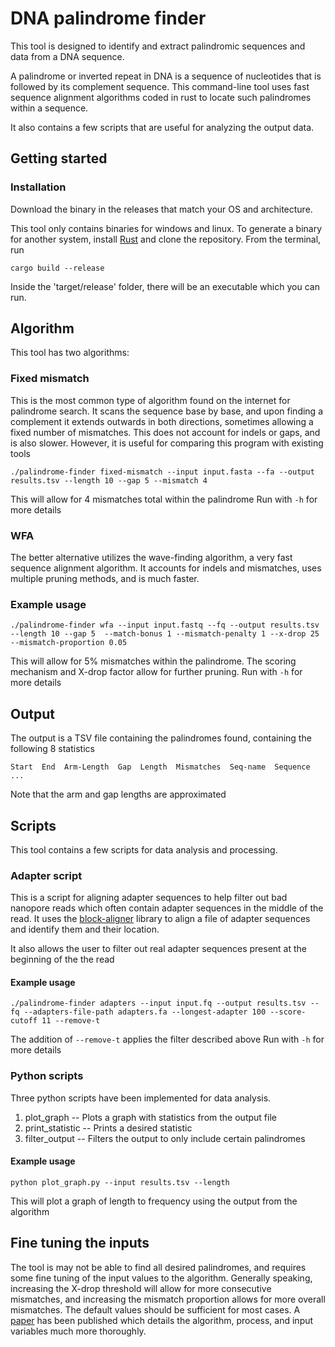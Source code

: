 # DNA palindrome finder
This tool is designed to identify and extract palindromic sequences and data from a DNA sequence. 

A palindrome or inverted repeat in DNA is a sequence of nucleotides that is followed by its complement sequence.
This command-line tool uses fast sequence alignment algorithms coded in rust to locate such palindromes within a sequence.

It also contains a few scripts that are useful for analyzing the output data.

## Getting started
### Installation
Download the binary in the releases that match your OS and architecture.

This tool only contains binaries for windows and linux. To generate a binary for another system,
install [Rust](https://www.rust-lang.org/tools/install) and clone the repository.
From the terminal, run 
```
cargo build --release
```
Inside the 'target/release' folder, there will be an executable which you can run.


## Algorithm
This tool has two algorithms:

### Fixed mismatch
This is the most common type of algorithm found on the internet for palindrome search.
It scans the sequence base by base, and upon finding a complement it extends outwards in both directions, sometimes allowing a fixed number of mismatches.
This does not account for indels or gaps, and is also slower. However, it is useful for comparing this program with existing tools

```
./palindrome-finder fixed-mismatch --input input.fasta --fa --output results.tsv --length 10 --gap 5 --mismatch 4
```
This will allow for 4 mismatches total within the palindrome
Run with `-h` for more details

### WFA
The better alternative utilizes the wave-finding algorithm, a very fast sequence alignment algorithm.
It accounts for indels and mismatches, uses multiple pruning methods, and is much faster.

### Example usage
```
./palindrome-finder wfa --input input.fastq --fq --output results.tsv --length 10 --gap 5  --match-bonus 1 --mismatch-penalty 1 --x-drop 25 --mismatch-proportion 0.05
```
This will allow for 5% mismatches within the palindrome. The scoring mechanism and X-drop factor allow for further pruning. Run with `-h` for more details

## Output
The output is a TSV file containing the palindromes found, containing the following 8 statistics
```
Start  End  Arm-Length  Gap  Length  Mismatches  Seq-name  Sequence
...
```
Note that the arm and gap lengths are approximated


## Scripts
This tool contains a few scripts for data analysis and processing. 

### Adapter script
This is a script for aligning adapter sequences to help filter out bad nanopore reads which often contain adapter sequences in the middle of the read. It uses the [block-aligner](https://github.com/Daniel-Liu-c0deb0t/block-aligner) library to align a file of adapter sequences and identify them and their location.

It also allows the user to filter out real adapter sequences present at the beginning of the the read

#### Example usage 
```
./palindrome-finder adapters --input input.fq --output results.tsv --fq --adapters-file-path adapters.fa --longest-adapter 100 --score-cutoff 11 --remove-t
```
The addition of `--remove-t` applies the filter described above
Run with `-h` for more details

### Python scripts

Three python scripts have been implemented for data analysis. 

1. plot_graph -- Plots a graph with statistics from the output file
2. print_statistic -- Prints a desired statistic
3. filter_output -- Filters the output to only include certain palindromes

#### Example usage
```
python plot_graph.py --input results.tsv --length
```
This will plot a graph of length to frequency using the output from the algorithm

## Fine tuning the inputs 
The tool is may not be able to find all desired palindromes, and requires some fine tuning of the input values to the algorithm. 
Generally speaking, increasing the X-drop threshold will allow for more consecutive mismatches, and increasing the mismatch proportion allows for more overall mismatches. The default values should be sufficient for most cases.
A [paper](https://figshare.com/articles/journal_contribution/A_NOVEL_ALGORITHMFOR_DETECTION_OF_PALINDROME_DNA/27897300?file=50772369) has been published which details the algorithm, process, and input variables much more thoroughly.
